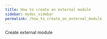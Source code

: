 ```yaml
---
title: How to create an external module
sidebar: mydoc_sidebar
permalink: /how_to_create_an_external_module
---
```


Create external module
